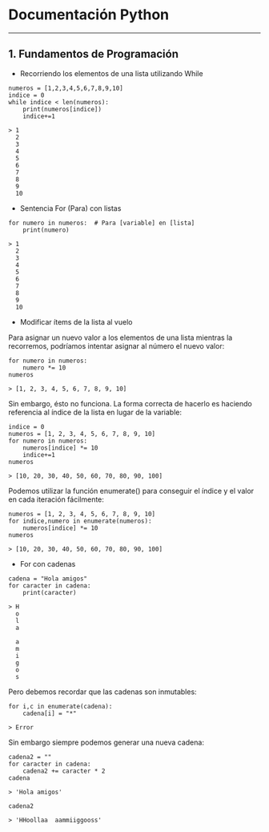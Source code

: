 # Documentación Python
---
## 1. Fundamentos de Programación
- Recorriendo los elementos de una lista utilizando While
~~~
numeros = [1,2,3,4,5,6,7,8,9,10]
indice = 0
while indice < len(numeros):
    print(numeros[indice])
    indice+=1
~~~
~~~
> 1
  2
  3
  4
  5
  6
  7
  8
  9
  10
~~~

- Sentencia For (Para) con listas
~~~
for numero in numeros:  # Para [variable] en [lista]
    print(numero)
~~~
~~~
> 1
  2
  3
  4
  5
  6
  7
  8
  9
  10
~~~

- Modificar ítems de la lista al vuelo

Para asignar un nuevo valor a los elementos de una lista mientras la recorremos, podríamos intentar asignar al número el nuevo valor:

~~~
for numero in numeros:
    numero *= 10
numeros
~~~~
~~~~
> [1, 2, 3, 4, 5, 6, 7, 8, 9, 10]
~~~~
Sin embargo, ésto no funciona. La forma correcta de hacerlo es haciendo referencia al índice de la lista en lugar de la variable:
~~~
indice = 0
numeros = [1, 2, 3, 4, 5, 6, 7, 8, 9, 10]
for numero in numeros:
    numeros[indice] *= 10
    indice+=1
numeros
~~~
~~~
> [10, 20, 30, 40, 50, 60, 70, 80, 90, 100]
~~~
Podemos utilizar la función enumerate() para conseguir el índice y el valor en cada iteración fácilmente:
~~~
numeros = [1, 2, 3, 4, 5, 6, 7, 8, 9, 10]
for indice,numero in enumerate(numeros):
    numeros[indice] *= 10
numeros
~~~
~~~
> [10, 20, 30, 40, 50, 60, 70, 80, 90, 100]
~~~
- For con cadenas
~~~
cadena = "Hola amigos"
for caracter in cadena:
    print(caracter)
~~~
~~~
> H
  o
  l
  a
 
  a
  m
  i 
  g
  o
  s
~~~
Pero debemos recordar que las cadenas son inmutables:
~~~
for i,c in enumerate(cadena):
    cadena[i] = "*"
~~~
~~~
> Error
~~~
Sin embargo siempre podemos generar una nueva cadena:
~~~
cadena2 = ""
for caracter in cadena:
    cadena2 += caracter * 2
cadena
~~~
~~~
> 'Hola amigos'
~~~
~~~
cadena2
~~~
~~~
> 'HHoollaa  aammiiggooss'
~~~
